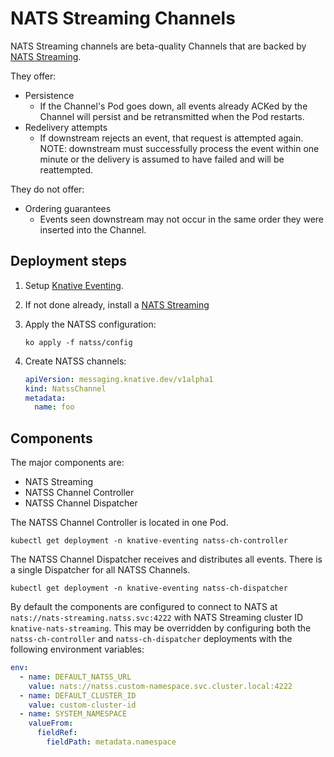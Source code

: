 # NATS Streaming Channels

NATS Streaming channels are beta-quality Channels that are backed by
[NATS Streaming](https://github.com/nats-io/nats-streaming-server).

They offer:

- Persistence
  - If the Channel's Pod goes down, all events already ACKed by the Channel will
    persist and be retransmitted when the Pod restarts.
- Redelivery attempts
  - If downstream rejects an event, that request is attempted again. NOTE:
    downstream must successfully process the event within one minute or the
    delivery is assumed to have failed and will be reattempted.

They do not offer:

- Ordering guarantees
  - Events seen downstream may not occur in the same order they were inserted
    into the Channel.

## Deployment steps

1. Setup [Knative Eventing](https://github.com/knative/eventing/blob/master/DEVELOPMENT.md).
1. If not done already, install a [NATS Streaming](./broker/README.md)
1. Apply the NATSS configuration:

   ```shell
   ko apply -f natss/config
   ```

1. Create NATSS channels:

   ```yaml
   apiVersion: messaging.knative.dev/v1alpha1
   kind: NatssChannel
   metadata:
     name: foo
   ```

## Components

The major components are:

- NATS Streaming
- NATSS Channel Controller
- NATSS Channel Dispatcher

The NATSS Channel Controller is located in one Pod.

```shell
kubectl get deployment -n knative-eventing natss-ch-controller
```

The NATSS Channel Dispatcher receives and distributes all events. There is a
single Dispatcher for all NATSS Channels.

```shell
kubectl get deployment -n knative-eventing natss-ch-dispatcher
```

By default the components are configured to connect to NATS at
`nats://nats-streaming.natss.svc:4222` with NATS Streaming cluster ID
`knative-nats-streaming`. This may be overridden by configuring both the
`natss-ch-controller` and `natss-ch-dispatcher` deployments with the following
environment variables:

```yaml
env:
  - name: DEFAULT_NATSS_URL
    value: nats://natss.custom-namespace.svc.cluster.local:4222
  - name: DEFAULT_CLUSTER_ID
    value: custom-cluster-id
  - name: SYSTEM_NAMESPACE
    valueFrom:
      fieldRef:
        fieldPath: metadata.namespace
```
